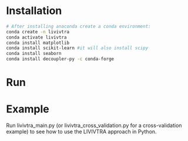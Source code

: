 # Installation
```bash
# After installing anaconda create a conda environment:
conda create -n livivtra
conda activate livivtra
conda install matplotlib
conda install scikit-learn #it will also install scipy
conda install seaborn
conda install decoupler-py -c conda-forge
```

# Run

# Example
Run livivtra_main.py (or livivtra_cross_validation.py for a cross-validation example) to see how to use the LIVIVTRA approach in Python.